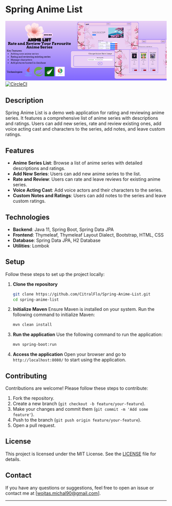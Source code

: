 # Spring Anime List

![banner.png](assets/banner.png)
[![CircleCI](https://dl.circleci.com/status-badge/img/circleci/A7AJ3y7wZyRYtWeMBd3cNh/8av1QkQYyMH8QbMWVzJECS/tree/master.svg?style=svg&circle-token=CCIPRJ_5yZmxCsPuTK8J59aJ6tLX6_ee8e6bfdbd22fe06ac52556f590d07f3f08e6b37)](https://dl.circleci.com/status-badge/redirect/circleci/A7AJ3y7wZyRYtWeMBd3cNh/8av1QkQYyMH8QbMWVzJECS/tree/main)

## Description

Spring Anime List is a demo web application for rating and reviewing anime series. It features a comprehensive list of anime series with descriptions and ratings. Users can add new series, rate and review existing ones, add voice acting cast and characters to the series, add notes, and leave custom ratings.

## Features

- **Anime Series List**: Browse a list of anime series with detailed descriptions and ratings.
- **Add New Series**: Users can add new anime series to the list.
- **Rate and Review**: Users can rate and leave reviews for existing anime series.
- **Voice Acting Cast**: Add voice actors and their characters to the series.
- **Custom Notes and Ratings**: Users can add notes to the series and leave custom ratings.

## Technologies

- **Backend**: Java 11, Spring Boot, Spring Data JPA
- **Frontend**: Thymeleaf, Thymeleaf Layout Dialect, Bootstrap, HTML, CSS
- **Database**: Spring Data JPA, H2 Database
- **Utilities**: Lombok

## Setup

Follow these steps to set up the project locally:

1. **Clone the repository**
   ```sh
   git clone https://github.com/CitralFlo/Spring-Anime-List.git
   cd spring-anime-list
   ```

2. **Initialize Maven**
   Ensure Maven is installed on your system. Run the following command to initialize Maven:
   ```sh
   mvn clean install
   ```

4. **Run the application**
   Use the following command to run the application:
   ```sh
   mvn spring-boot:run
   ```

5. **Access the application**
   Open your browser and go to `http://localhost:8080/` to start using the application.

## Contributing

Contributions are welcome! Please follow these steps to contribute:

1. Fork the repository.
2. Create a new branch (`git checkout -b feature/your-feature`).
3. Make your changes and commit them (`git commit -m 'Add some feature'`).
4. Push to the branch (`git push origin feature/your-feature`).
5. Open a pull request.

## License

This project is licensed under the MIT License. See the [LICENSE](LICENSE) file for details.

## Contact

If you have any questions or suggestions, feel free to open an issue or contact me at [wojtas.michal90@gmail.com].

---
